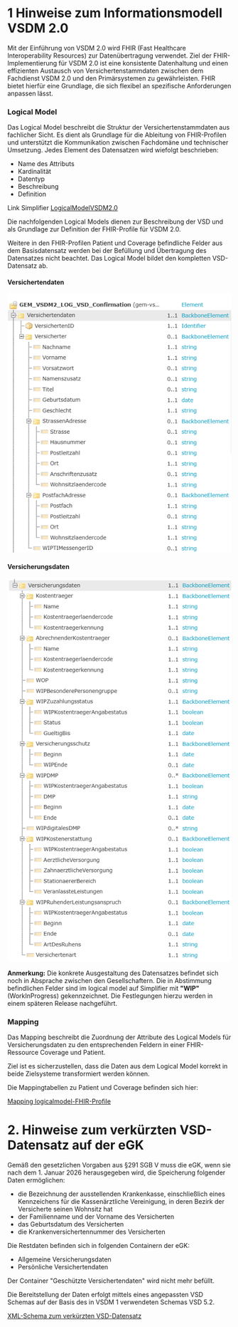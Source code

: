 # 1 Hinweise zum Informationsmodell VSDM 2.0

Mit der Einführung von VSDM 2.0 wird FHIR (Fast Healthcare Interoperability Resources) zur Datenübertragung verwendet. 
Ziel der FHIR-Implementierung für VSDM 2.0 ist eine konsistente Datenhaltung und einen effizienten Austausch von Versichertenstammdaten zwischen dem Fachdienst VSDM 2.0 und den Primärsystemen zu gewährleisten. FHIR bietet hierfür eine Grundlage, die sich flexibel an spezifische Anforderungen anpassen lässt.

### Logical Model 

Das Logical Model beschreibt die Struktur der Versichertenstammdaten aus fachlicher Sicht. Es dient als Grundlage für die Ableitung von FHIR-Profilen und unterstützt die Kommunikation zwischen Fachdomäne und technischer Umsetzung.
Jedes Element des Datensatzen wird wiefolgt beschrieben:
- Name des Attributs
- Kardinalität
- Datentyp
- Beschreibung
- Definition

Link Simplifier
[LogicalModelVSDM2.0](https://simplifier.net/vsdm2/gem_vsdm2_log_vsd_confirmation)

Die nachfolgenden Logical Models dienen zur Beschreibung der VSD und als Grundlage zur Definition der FHIR-Profile für VSDM 2.0.

Weitere in den FHIR-Profilen Patient und Coverage befindliche Felder aus dem Basisdatensatz werden bei der Befüllung und Übertragung des Datensatzes nicht beachtet. Das Logical Model bildet den kompletten VSD-Datensatz ab.

#### Versichertendaten

![Alt-Text](/images/logicalmodelVersichertendaten.png)


#### Versicherungsdaten

![Alt-Text](/images/logicalmodelVersicherungsdaten.png)
 

**Anmerkung:** Die konkrete Ausgestaltung des Datensatzes befindet sich noch in Absprache zwischen den Gesellschaftern. Die in Abstimmung befindlichen Felder sind im logical model auf Simplifier mit **"WIP"** (WorkInProgress) gekennzeichnet. Die Festlegungen hierzu werden in einem späteren Release nachgeführt.


### Mapping
Das Mapping beschreibt die Zuordnung der Attribute des Logical Models für Versicherungsdaten zu den entsprechenden Feldern in einer FHIR-Ressource Coverage und Patient. 

Ziel ist es sicherzustellen, dass die Daten aus dem Logical Model korrekt in beide Zielsysteme transformiert werden können.

Die Mappingtabellen zu Patient und Coverage befinden sich hier:

[Mapping logicalmodel-FHIR-Profile](https://simplifier.net/vsdm2/GEM_VSDM2_LOG_VSD_Confirmation/~mappings)




# 2. Hinweise zum verkürzten VSD-Datensatz auf der eGK

Gemäß den gesetzlichen Vorgaben aus §291 SGB V muss die eGK, wenn sie nach dem 1. Januar 2026 herausgegeben wird, die Speicherung folgender Daten ermöglichen:

- die Bezeichnung der ausstellenden Krankenkasse, einschließlich eines Kennzeichens für die Kassenärztliche Vereinigung, in deren Bezirk der Versicherte seinen Wohnsitz hat
- der Familienname und der Vorname des Versicherten
- das Geburtsdatum des Versicherten
- die Krankenversichertennummer des Versicherten

Die Restdaten befinden sich in folgenden Containern der eGK:
- Allgemeine Versicherungsdaten
- Persönliche Versichertendaten

Der Container "Geschützte Versichertendaten" wird nicht mehr befüllt.

Die Bereitstellung der Daten erfolgt mittels eines angepassten VSD Schemas auf der Basis des in VSDM 1 verwendeten Schemas VSD 5.2.
  

[XML-Schema zum verkürzten VSD-Datensatz](/src/vsds/vsdmschemaverkuerzt.xsd)

